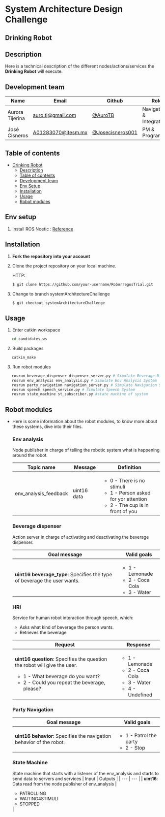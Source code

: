 # System Architecture Design Challenge

## Drinking Robot

## Description
Here is a technical description of the different nodes/actions/services the __Drinking Robot__ will execute. 

## Development team

| Name                    | Email                                                               | Github                                                       | Role      |
| ----------------------- | ------------------------------------------------------------------- | ------------------------------------------------------------ | --------- |
| Aurora Tijerina | [auro.tj@gmail.com](mailto:auro.tj@gmail.com) | [@AuroTB](https://github.com/aurotb) | Navigation & Integration |
| José Cisneros | [A01283070@itesm.mx](mailto:A01283070@itesm.mx) | [@Josecisneros001](https://github.com/Josecisneros001) | PM & Programmer |


## Table of contents

- [Drinking Robot](#drinking-robot)
  - [Description](#description)
  - [Table of contents](#table-of-contents)
  - [Development team](#development-team)
  - [Env Setup](#env-setup)
  - [Installation](#installation)
  - [Usage](#usage)
  - [Robot modules](#robot-modules)

## Env setup
1. Install ROS Noetic : [Reference](http://wiki.ros.org/noetic/Installation/Ubuntu)

## Installation
1. **Fork the repository into your account**

2. Clone the project repository on your local machine.

   HTTP:

   ```bash
   $ git clone https://github.com/your-username/RoborregosTrial.git
   ```

3. Change to branch systemArchitectureChallenge

   ```bash
   $ git checkout systemArchitectureChallenge
   ```

## Usage
1. Enter catkin workspace
```bash
   cd candidates_ws
```

2. Build packages
```bash
   catkin_make
```

3. Run robot modules
```bash
   rosrun beverage_dispenser dispenser_server.py # Simulate Beverage Dispense System
   rosrun env_analysis env_analysis.py # Simulate Env Analysis System
   rosrun party_navigation navigation_server.py # Simulate Navigation System
   rosrun speech speech_service.py # Simulate Speech System
   rosrun state_machine st_subscriber.py #state machine of system
```

## Robot modules

- Here is some information about the robot modules, to know more about these systems, dive into their files.

   ### Env analysis
   Node publisher in charge of telling the robotic system what is happening around the robot.

   | Topic name | Message | Definition |
   | --- | --- | --- |
   | env_analysis_feedback | uint16 data | <ul><li>0 - There is no stimuli</li><li>1 - Person asked for yor attention</li><li>2 - The cup is in front of you</li></ul> |

   ### Beverage dispenser
   Action server in charge of activating and deactivating the beverage dispenser.

   | Goal message | Valid goals |
   | --- | --- |
   | **uint16 beverage\_type**: Specifies the type of beverage the user wants. | <ul><li>1 - Lemonade</li><li>2 - Coca Cola</li><li>3 - Water</li></ul> |

   ### HRI
   Service for human robot interaction through speech, which:
   - Asks what kind of beverage the person wants.
   - Retrieves the beverage

   | Request | Response |
   | --- | --- |
   | **uint16 question**: Specifies the question the robot will give the user. <ul><li>1 - What beverage do you want?</li><li>2 - Could you repeat the beverage, please?</li></ul>|<ul><li>1 - Lemonade</li><li>2 - Coca Cola</li><li>3 - Water</li><li>4 - Undefined</li></ul> |

   ### Party Navigation
   | Goal message | Valid goals |
   | --- | --- |
   | **uint16 behavior**: Specifies the navigation behavior of the robot. | <ul><li>1 - Patrol the party</li><li>2 - Stop</li></ul> |
   
   
   ### State Machine
   State machine that starts with a listener of the env_analysis and starts to send data to servers and services
   |  Input | Outputs |
   | --- | ---  |
   |  **uint16**: Data read from the node publisher of env_analysis  | <ul><li>PATROLLING</li><li>WAITING4STIMULI</li><li>STOPPED</li></ul> |
